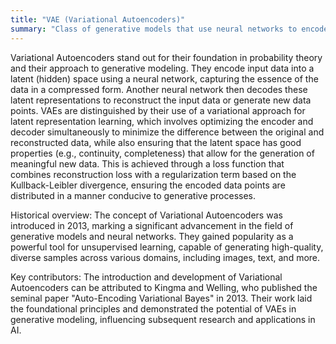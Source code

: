 ```yaml
---
title: "VAE (Variational Autoencoders)"
summary: "Class of generative models that use neural networks to encode inputs into a latent space and then decode from this space to reconstruct the input or generate new data that resemble the input data."
---
```

Variational Autoencoders stand out for their foundation in probability theory and their approach to generative modeling. They encode input data into a latent (hidden) space using a neural network, capturing the essence of the data in a compressed form. Another neural network then decodes these latent representations to reconstruct the input data or generate new data points. VAEs are distinguished by their use of a variational approach for latent representation learning, which involves optimizing the encoder and decoder simultaneously to minimize the difference between the original and reconstructed data, while also ensuring that the latent space has good properties (e.g., continuity, completeness) that allow for the generation of meaningful new data. This is achieved through a loss function that combines reconstruction loss with a regularization term based on the Kullback-Leibler divergence, ensuring the encoded data points are distributed in a manner conducive to generative processes.

Historical overview: The concept of Variational Autoencoders was introduced in 2013, marking a significant advancement in the field of generative models and neural networks. They gained popularity as a powerful tool for unsupervised learning, capable of generating high-quality, diverse samples across various domains, including images, text, and more.

Key contributors: The introduction and development of Variational Autoencoders can be attributed to Kingma and Welling, who published the seminal paper "Auto-Encoding Variational Bayes" in 2013. Their work laid the foundational principles and demonstrated the potential of VAEs in generative modeling, influencing subsequent research and applications in AI.

